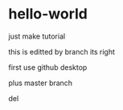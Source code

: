 # hello-world
just make tutorial

this is editted by branch
its right

first use github desktop 


plus master branch

del